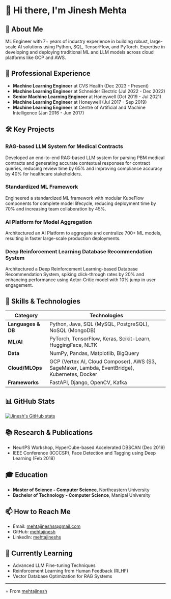 # 👋 Hi there, I'm Jinesh Mehta

## 🚀 About Me
ML Engineer with 7+ years of industry experience in building robust, large-scale AI solutions using Python, SQL, TensorFlow, and PyTorch. Expertise in developing and deploying traditional ML and LLM models across cloud platforms like GCP and AWS.

## 💼 Professional Experience
- **Machine Learning Engineer** at CVS Health (Dec 2023 - Present)
- **Machine Learning Engineer** at Schneider Electric (Jul 2022 - Dec 2022)
- **Senior Machine Learning Engineer** at Honeywell (Oct 2019 - Jul 2021)
- **Machine Learning Engineer** at Honeywell (Jul 2017 - Sep 2019)
- **Machine Learning Engineer** at Centre of Artificial and Machine Intelligence (Jan 2016 - Jun 2017)

## 🛠️ Key Projects

### RAG-based LLM System for Medical Contracts
Developed an end-to-end RAG-based LLM system for parsing PBM medical contracts and generating accurate contextual responses for contract queries, reducing review time by 65% and improving compliance accuracy by 40% for healthcare stakeholders.

### Standardized ML Framework
Engineered a standardized ML framework with modular KubeFlow components for complete model lifecycle, reducing deployment time by 70% and increasing team collaboration by 45%.

### AI Platform for Model Aggregation
Architectured an AI Platform to aggregate and centralize 700+ ML models, resulting in faster large-scale production deployments.

### Deep Reinforcement Learning Database Recommendation System
Architectured a Deep Reinforcement Learning-based Database Recommendation System, spiking click-through rates by 20% and enhancing performance using Actor-Critic model with 10% jump in user engagement.

## 🔧 Skills & Technologies

| Category | Technologies |
|----------|--------------|
| **Languages & DB** | Python, Java, SQL (MySQL, PostgreSQL), NoSQL (MongoDB) |
| **ML/AI** | PyTorch, TensorFlow, Keras, Scikit-Learn, HuggingFace, NLTK |
| **Data** | NumPy, Pandas, Matplotlib, BigQuery |
| **Cloud/MLOps** | GCP (Vertex AI, Cloud Composer), AWS (S3, SageMaker, Lambda, EventBridge), Kubernetes, Docker |
| **Frameworks** | FastAPI, Django, OpenCV, Kafka |

## 📊 GitHub Stats

[![Jinesh's GitHub stats](https://github-readme-stats.vercel.app/api?username=mehtajinesh)](https://github.com/anuraghazra/github-readme-stats)

## 📚 Research & Publications
- NeurIPS Workshop, HyperCube-based Accelerated DBSCAN (Dec 2019)
- IEEE Conference (ICCCSP), Face Detection and Tagging using Deep Learning (Feb 2018)

## 🎓 Education
- **Master of Science - Computer Science**, Northeastern University
- **Bachelor of Technology - Computer Science**, Manipal University

## 📫 How to Reach Me
- Email: mehtajineshs@gmail.com
- GitHub: [mehtajinesh](https://github.com/mehtajinesh)
- LinkedIn: [mehtajineshs](https://linkedin.com/in/mehtajineshs)

## 🌱 Currently Learning
- Advanced LLM Fine-tuning Techniques
- Reinforcement Learning from Human Feedback (RLHF)
- Vector Database Optimization for RAG Systems

---

⭐️ From [mehtajinesh](https://github.com/mehtajinesh)
